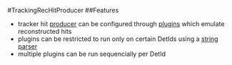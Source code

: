 #TrackingRecHitProducer
##Features
- tracker hit [producer](plugins/TrackingRecHitProducer.cc) can be configured through [plugins](interface/TrackingRecHitAlgorithm) which emulate reconstructed hits
- plugins can be restricted to run only on certain DetIds using a [string parser](interface/TrackerDetIdSelector.h)
- multiple plugins can be run sequencially per DetId

